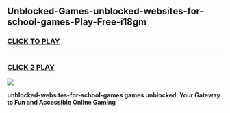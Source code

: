 
## Unblocked-Games-unblocked-websites-for-school-games-Play-Free-i18gm
<h3>
<a href="https://premium76.site?title=unblocked-websites-for-school-games&ref=18A">CLICK TO PLAY</a></h3>
<hr>

<h3>
<a href="https://premium76.site?title=unblocked-websites-for-school-games&ref=18A">CLICK 2 PLAY</a>
  
</h3>

<a href="https://premium76.site?title=unblocked-websites-for-school-games&ref=18A"><img src="https://clearcache.store/games.png"></a>


**unblocked-websites-for-school-games games unblocked: Your Gateway to Fun and Accessible Online Gaming**
